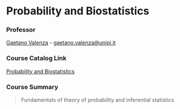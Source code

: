 # Probability and Biostatistics
### Professor
[Gaetano Valenza](https://unimap.unipi.it/cercapersone/dettaglio.php?ri=95977) - gaetano.valenza@unipi.it

### Course Catalog Link
[Probability and Biostatistics](https://unipi.coursecatalogue.cineca.it/insegnamenti/2024/52656_692631_77829/2015/52658/10970?coorte=2024&schemaid=9001)

### Course Summary
> Fundamentals of theory of probability and inferential statistics
